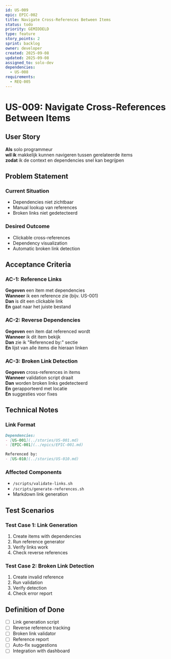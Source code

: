 ```yaml
---
id: US-009
epic: EPIC-002
title: Navigate Cross-References Between Items
status: todo
priority: GEMIDDELD
type: feature
story_points: 2
sprint: backlog
owner: developer
created: 2025-09-08
updated: 2025-09-08
assigned_to: solo-dev
dependencies:
  - US-008
requirements:
  - REQ-005
---
```


# US-009: Navigate Cross-References Between Items

## User Story
**Als** solo programmeur  
**wil ik** makkelijk kunnen navigeren tussen gerelateerde items  
**zodat** ik de context en dependencies snel kan begrijpen

## Problem Statement
### Current Situation
- Dependencies niet zichtbaar
- Manual lookup van references
- Broken links niet gedetecteerd

### Desired Outcome
- Clickable cross-references
- Dependency visualization
- Automatic broken link detection

## Acceptance Criteria

### AC-1: Reference Links
**Gegeven** een item met dependencies  
**Wanneer** ik een reference zie (bijv. US-001)  
**Dan** is dit een clickable link  
**En** gaat naar het juiste bestand

### AC-2: Reverse Dependencies
**Gegeven** een item dat referenced wordt  
**Wanneer** ik dit item bekijk  
**Dan** zie ik "Referenced by:" sectie  
**En** lijst van alle items die hieraan linken

### AC-3: Broken Link Detection
**Gegeven** cross-references in items  
**Wanneer** validation script draait  
**Dan** worden broken links gedetecteerd  
**En** gerapporteerd met locatie  
**En** suggesties voor fixes

## Technical Notes

### Link Format
```markdown
Dependencies:
- [US-001](../stories/US-001.md)
- [EPIC-001](../epics/EPIC-001.md)

Referenced by:
- [US-010](../stories/US-010.md)
```

### Affected Components
- `/scripts/validate-links.sh`
- `/scripts/generate-references.sh`
- Markdown link generation

## Test Scenarios

### Test Case 1: Link Generation
1. Create items with dependencies
2. Run reference generator
3. Verify links work
4. Check reverse references

### Test Case 2: Broken Link Detection
1. Create invalid reference
2. Run validation
3. Verify detection
4. Check error report

## Definition of Done
- [ ] Link generation script
- [ ] Reverse reference tracking
- [ ] Broken link validator
- [ ] Reference report
- [ ] Auto-fix suggestions
- [ ] Integration with dashboard